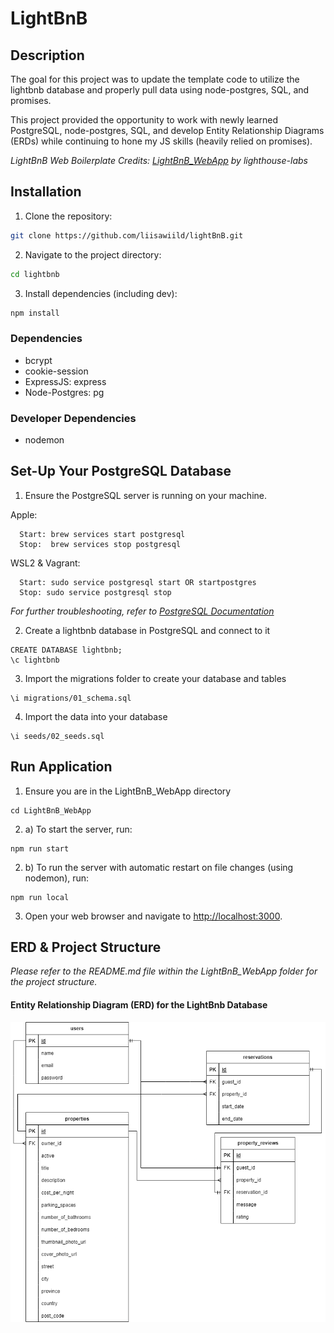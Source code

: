 # LightBnB

## Description

The goal for this project was to update the template code to utilize the lightbnb database and properly pull data using node-postgres, SQL, and promises.

This project provided the opportunity to work with newly learned PostgreSQL, node-postgres, SQL, and develop Entity Relationship Diagrams (ERDs) while continuing to hone my JS skills (heavily relied on promises). 

*LightBnB Web Boilerplate Credits: [LightBnB_WebApp](https://github.com/lighthouse-labs/LightBnB_WebApp) by lighthouse-labs*

## Installation

1. Clone the repository:
```bash
git clone https://github.com/liisawiild/lightBnB.git
```

2. Navigate to the project directory:
```bash
cd lightbnb
```

3. Install dependencies (including dev):
```bash
npm install
```
### Dependencies
- bcrypt
- cookie-session
- ExpressJS: express
- Node-Postgres: pg

### Developer Dependencies
- nodemon


## Set-Up Your PostgreSQL Database 

1. Ensure the PostgreSQL server is running on your machine.

Apple:
```
  Start: brew services start postgresql
  Stop:  brew services stop postgresql
```
WSL2 & Vagrant:
```
  Start: sudo service postgresql start OR startpostgres
  Stop: sudo service postgresql stop
```
*For further troubleshooting, refer to [PostgreSQL Documentation](https://www.postgresql.org/download/)*

2. Create a lightbnb database in PostgreSQL and connect to it
```
CREATE DATABASE lightbnb;
\c lightbnb
```

3.  Import the migrations folder to create your database and tables
```
\i migrations/01_schema.sql
```

4. Import the data into your database
```
\i seeds/02_seeds.sql 
```



## Run Application
1. Ensure you are in the LightBnB_WebApp directory
```
cd LightBnB_WebApp
```

2. a) To start the server, run:
```
npm run start
```

2. b) To run the server with automatic restart on file changes (using nodemon), run:
```
npm run local
```

3. Open your web browser and navigate to [http://localhost:3000](http://localhost:3000).


## ERD & Project Structure
*Please refer to the README.md file within the LightBnB_WebApp folder for the project structure.* 

#### Entity Relationship Diagram (ERD) for the LightBnb Database
![ERD for lightbnb database](./images/lightbnbERD.drawio.png)

